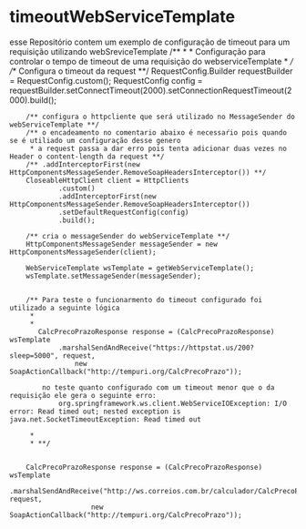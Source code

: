 # timeoutWebServiceTemplate
esse Repositório contem um exemplo de configuração de timeout para um requisição utilizando webSreviceTemplate
/**
         *
         * Configuração para controlar o tempo de timeout de uma requisição do webserviceTemplate
         *
         */
        /** Configura o timeout da request **/
        RequestConfig.Builder requestBuilder = RequestConfig.custom();
        RequestConfig config = requestBuilder.setConnectTimeout(2000).setConnectionRequestTimeout(2000).build();

        /** configura o httpcliente que será utilizado no MessageSender do webServiceTemplate **/
        /** o encadeamento no comentario abaixo é necessaŕio pois quando se é utiliado um configuração desse genero
         * a request passa a dar erro pois tenta adicionar duas vezes no Header o content-length da request **/
        /** .addInterceptorFirst(new HttpComponentsMessageSender.RemoveSoapHeadersInterceptor()) **/
        CloseableHttpClient client = HttpClients
                .custom()
                .addInterceptorFirst(new HttpComponentsMessageSender.RemoveSoapHeadersInterceptor())
                .setDefaultRequestConfig(config)
                .build();

        /** cria o messageSender do webServiceTemplate **/
        HttpComponentsMessageSender messageSender = new HttpComponentsMessageSender(client);

        WebServiceTemplate wsTemplate = getWebServiceTemplate();
        wsTemplate.setMessageSender(messageSender);


        /** Para teste o funcionarmento do timeout configurado foi utilizado a seguinte lógica
         *
         *
           CalcPrecoPrazoResponse response = (CalcPrecoPrazoResponse) wsTemplate
                .marshalSendAndReceive("https://httpstat.us/200?sleep=5000", request,
                    new SoapActionCallback("http://tempuri.org/CalcPrecoPrazo"));

            no teste quanto configurado com um timeout menor que o da requisição ele gera o seguinte erro:
                org.springframework.ws.client.WebServiceIOException: I/O error: Read timed out; nested exception is java.net.SocketTimeoutException: Read timed out

         *
         * **/


        CalcPrecoPrazoResponse response = (CalcPrecoPrazoResponse) wsTemplate
                .marshalSendAndReceive("http://ws.correios.com.br/calculador/CalcPrecoPrazo.asmx", request,
                        new SoapActionCallback("http://tempuri.org/CalcPrecoPrazo"));
